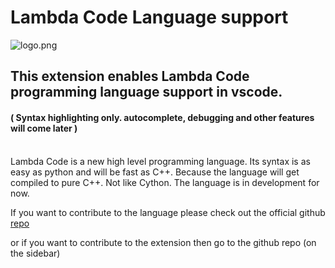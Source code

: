 # Lambda Code Language support

![logo.png](https://github.com/Lambda-Code-Organization/LC-vscode-extension/master/icon.png)

## This extension enables Lambda Code programming language support in vscode.

#### ( Syntax highlighting only. autocomplete, debugging and other features will come later )

<br>
Lambda Code is a new high level programming language. Its syntax is as easy as python and will be fast as C++. Because the language will get compiled to pure C++. Not like Cython. The language is in development for now.

If you want to contribute to the language please check out the official github [repo](https://github.com/Lambda-Code-Organization/Lambda-Code)

or if you want to contribute to the extension then go to the github repo (on the sidebar)
